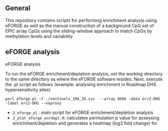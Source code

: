 ## General 
This repository contains scripts for performing enrichment analysis using eFORGE as well as the manual construction of a background CpG set of EPIC array CpGs using the sliding-window approach to match CpGs by methylation levels and variability.

## eFORGE analysis
eFORGE analysis

To run the eFORGE enrichment/depletion analysis, set the working directory to the same directory as where the eFORGE software resides. Next, 
execute the .pl script as follows (example: analysing enrichment in Roadmap DHS hypersensitivity sites)
```
perl eforge.pl -f ./sentinels_194_ID.csv  --array 850k -data erc2-DHS -label erc2-DHS --noproxy 
```

* `2_eforge.pl` : main script for eFORGE enrichment/depletion analysis 
* `2_plot_eforge_enrdepl.R`: calculates permutation p value for assessing enrichment/depletion and generates a heatmap (log2 fold change) for 

